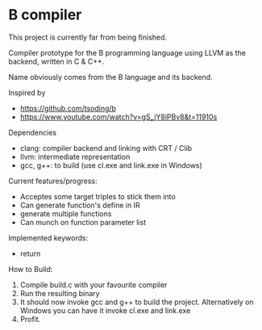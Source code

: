 
# B compiler

This project is currently far from being finished.

Compiler prototype for the B programming language using LLVM as the backend, written in C & C++.

Name obviously comes from the B language and its backend.

Inspired by
- https://github.com/tsoding/b
- https://www.youtube.com/watch?v=gS_jY8iPBv8&t=11910s


Dependencies
- clang: compiler backend and linking with CRT / Clib
- llvm: intermediate representation
- gcc, g++: to build (use cl.exe and link.exe in Windows)


Current features/progress:
- Acceptes some target triples to stick them into
- Can generate function's define in IR
- generate multiple functions
- Can munch on function parameter list


Implemented keywords:
- return


How to Build:
1. Compile build.c with your favourite compiler
2. Run the resulting binary
3. It should now invoke gcc and g++ to build the project. Alternatively on Windows you can have it invoke cl.exe and link.exe
4. Profit.